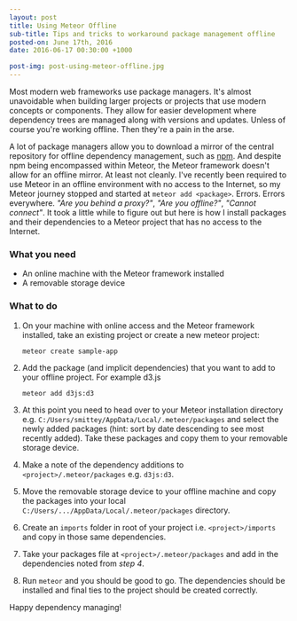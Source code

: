```yaml
---
layout: post
title: Using Meteor Offline	
sub-title: Tips and tricks to workaround package management offline
posted-on: June 17th, 2016
date: 2016-06-17 00:30:00 +1000

post-img: post-using-meteor-offline.jpg
---
```


Most modern web frameworks use package managers. It's almost unavoidable when building larger projects or projects that use modern concepts or components. They allow for easier development where dependency trees are managed along with versions and updates. Unless of course you're working offline. Then they're a pain in the arse.

A lot of package managers allow you to download a mirror of the central repository for offline dependency management, such as [npm](https://www.npmjs.com/). And despite npm being encompassed within Meteor, the Meteor framework doesn't allow for an offline mirror. At least not cleanly. I've recently been required to use Meteor in an offline environment with no access to the Internet, so my Meteor journey stopped and started at `meteor add <package>`. Errors. Errors everywhere. _"Are you behind a proxy?"_,  _"Are you offline?"_,  _"Cannot connect"_. It took a little while to figure out but here is how I install packages and their dependencies to a Meteor project that has no access to the Internet.

### What you need ###

- An online machine with the Meteor framework installed
- A removable storage device

### What to do ###

1. On your machine with online access and the Meteor framework installed, take an existing project or create a new meteor project:

	`meteor create sample-app`

2. Add the package (and implicit dependencies) that you want to add to your offline project. For example d3.js

	`meteor add d3js:d3`

3. At this point you need to head over to your Meteor installation directory e.g. `C:/Users/smittey/AppData/Local/.meteor/packages` and select the newly added packages (hint: sort by date descending to see most recently added). Take these packages and copy them to your removable storage device. 

4. Make a note of the dependency additions to `<project>/.meteor/packages` e.g. `d3js:d3`. 

5. Move the removable storage device to your offline machine and copy the packages into your local `C:/Users/.../AppData/Local/.meteor/packages` directory. 

6. Create an `imports` folder in root of your project i.e. `<project>/imports` and copy in those same dependencies. 

7. Take your packages file at `<project>/.meteor/packages` and add in the dependencies noted from _step 4_. 

8. Run `meteor` and you should be good to go. The dependencies should be installed and final ties to the project should be created correctly.

Happy dependency managing!

